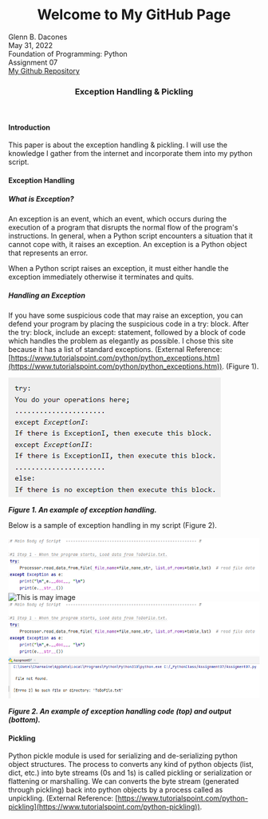 <h1 align = "center"> Welcome to My GitHub Page</h1>

Glenn B. Dacones  
May 31, 2022  
Foundation of Programming: Python  
Assignment 07  
[My Github Repository](https://github.com/uwpce-Dgbjccd05/IntroToProg-Python-Mod07)
<br/>
<h3 align = "center">Exception Handling & Pickling</h3>
<br/>

#### Introduction  
This paper is about the exception handling & pickling. I will use the knowledge I gather from the internet and incorporate them into my python script.

#### Exception Handling
##### What is Exception?
An exception is an event,  which  an event, which occurs during the execution of a program that disrupts the normal flow of the program's instructions. In general, when a Python script encounters a situation that it cannot cope with, it raises an exception. An exception is a Python object that represents an error.

When a Python script raises an exception, it must either handle the exception immediately otherwise it terminates and quits.

##### Handling an Exception
If you have some suspicious code that may raise an exception, you can defend your program by placing the suspicious code in a try: block. After the try: block, include an except: statement, followed by a block of code which handles the problem as elegantly as possible. I chose this site because it has a list of standard exceptions. (External Reference: [https://www.tutorialspoint.com/python/python_exceptions.htm](https://www.tutorialspoint.com/python/python_exceptions.htm)). (Figure 1).

<img src="https://github.com/uwpce-Dgbjccd05/IntroToProg-Python-Mod07/blob/main/docs/images/try_except.png">  

***Figure 1. An example of exception handling.***

Below is a sample of exception handling in my script (Figure 2).
<br/>
<br/>
![This is may image](https://github.com/uwpce-Dgbjccd05/IntroToProg-Python-Mod07/blob/main/docs/images/try_except_code.png)
![This is may image](../../../github/docs/blob/main/assets/images/try_except_code.png)
<img src="https://github.com/uwpce-Dgbjccd05/IntroToProg-Python-Mod07/blob/main/docs/images/try_except_code.png"> 
<img src="https://github.com/uwpce-Dgbjccd05/IntroToProg-Python-Mod07/blob/main/docs/images/exception_handling_output.png">  

***Figure 2. An example of exception handling code (top) and output (bottom).***

#### Pickling
Python pickle module is used for serializing and de-serializing python object structures. The process to converts any kind of python objects (list, dict, etc.) into byte streams (0s and 1s) is called pickling or serialization or flattening or marshalling. We can converts the byte stream (generated through pickling) back into python objects by a process called as unpickling. (External Reference: [https://www.tutorialspoint.com/python-pickling](https://www.tutorialspoint.com/python-pickling)). 

